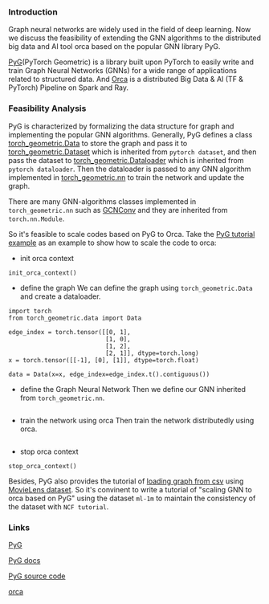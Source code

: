 ### Introduction
Graph neural networks are widely used in the field of deep learning. Now we discuss the feasibility of extending the GNN algorithms to the distributed big data and AI tool orca based on the popular GNN library PyG.

[PyG](https://www.pyg.org/)(PyTorch Geometric) is a library built upon PyTorch to easily write and train Graph Neural Networks (GNNs) for a wide range of applications related to structured data. And [Orca](https://bigdl.readthedocs.io/en/latest/doc/Orca/index.html) is a distributed Big Data & AI (TF & PyTorch) Pipeline on Spark and Ray.

### Feasibility Analysis
PyG is characterized by formalizing the data structure for graph and implementing the popular GNN algorithms. Generally, PyG defines a class [torch_geometric.Data](https://pytorch-geometric.readthedocs.io/en/latest/modules/data.html) to store the graph and pass it to [torch_geometric.Dataset](https://pytorch-geometric.readthedocs.io/en/latest/modules/datasets.html) which is inherited from `pytorch dataset`, and then pass the dataset to [torch_geometric.Dataloader](https://pytorch-geometric.readthedocs.io/en/latest/modules/loader.html) which is inherited from `pytorch dataloader`. Then the dataloader is passed to any GNN algorithm implemented in [torch_geometric.nn](https://pytorch-geometric.readthedocs.io/en/latest/modules/nn.html) to train the network and update the graph.

There are many GNN-algorithms classes implemented in `torch_geometric.nn` such as [GCNConv](https://github.com/pyg-team/pytorch_geometric/blob/master/torch_geometric/nn/conv/gcn_conv.py) and they are inherited from `torch.nn.Module`. 

So it's feasible to scale codes based on PyG to Orca. Take the [PyG tutorial example](https://pytorch-geometric.readthedocs.io/en/latest/get_started/introduction.html#) as an example to show how to scale the code to orca:
- init orca context
```
init_orca_context()
```
- define the graph 
We can define the graph using `torch_geometric.Data` and create a dataloader.
```
import torch
from torch_geometric.data import Data

edge_index = torch.tensor([[0, 1],
                           [1, 0],
                           [1, 2],
                           [2, 1]], dtype=torch.long)
x = torch.tensor([[-1], [0], [1]], dtype=torch.float)

data = Data(x=x, edge_index=edge_index.t().contiguous())
```
- define the Graph Neural Network
Then we define our GNN inherited from `torch_geometric.nn`.
```

```
- train the network using orca
Then train the network distributedly using orca.
```

```
- stop orca context
```
stop_orca_context()
```

Besides, PyG also provides the tutorial of [loading graph from csv](https://pytorch-geometric.readthedocs.io/en/latest/tutorial/load_csv.html) using [MovieLens dataset](https://grouplens.org/datasets/movielens/). So it's convinent to write a tutorial of "scaling GNN to orca based on PyG" using the dataset `ml-1m` to maintain the consistency of the dataset with `NCF tutorial`.


### Links
[PyG](https://www.pyg.org/)

[PyG docs](https://pytorch-geometric.readthedocs.io/en/latest/index.html)

[PyG source code](https://github.com/pyg-team/pytorch_geometric)

[orca](https://bigdl.readthedocs.io/en/latest/doc/Orca/index.html)















